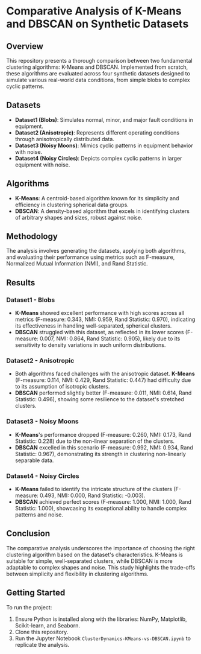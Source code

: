 # Comparative Analysis of K-Means and DBSCAN on Synthetic Datasets

## Overview
This repository presents a thorough comparison between two fundamental clustering algorithms: K-Means and DBSCAN. Implemented from scratch, these algorithms are evaluated across four synthetic datasets designed to simulate various real-world data conditions, from simple blobs to complex cyclic patterns.

## Datasets
- **Dataset1 (Blobs)**: Simulates normal, minor, and major fault conditions in equipment.
- **Dataset2 (Anisotropic)**: Represents different operating conditions through anisotropically distributed data.
- **Dataset3 (Noisy Moons)**: Mimics cyclic patterns in equipment behavior with noise.
- **Dataset4 (Noisy Circles)**: Depicts complex cyclic patterns in larger equipment with noise.

## Algorithms
- **K-Means**: A centroid-based algorithm known for its simplicity and efficiency in clustering spherical data groups.
- **DBSCAN**: A density-based algorithm that excels in identifying clusters of arbitrary shapes and sizes, robust against noise.

## Methodology
The analysis involves generating the datasets, applying both algorithms, and evaluating their performance using metrics such as F-measure, Normalized Mutual Information (NMI), and Rand Statistic.

## Results
### Dataset1 - Blobs
- **K-Means** showed excellent performance with high scores across all metrics (F-measure: 0.343, NMI: 0.959, Rand Statistic: 0.970), indicating its effectiveness in handling well-separated, spherical clusters.
- **DBSCAN** struggled with this dataset, as reflected in its lower scores (F-measure: 0.007, NMI: 0.864, Rand Statistic: 0.905), likely due to its sensitivity to density variations in such uniform distributions.

### Dataset2 - Anisotropic
- Both algorithms faced challenges with the anisotropic dataset. **K-Means** (F-measure: 0.114, NMI: 0.429, Rand Statistic: 0.447) had difficulty due to its assumption of isotropic clusters.
- **DBSCAN** performed slightly better (F-measure: 0.011, NMI: 0.614, Rand Statistic: 0.496), showing some resilience to the dataset's stretched clusters.

### Dataset3 - Noisy Moons
- **K-Means**'s performance dropped (F-measure: 0.260, NMI: 0.173, Rand Statistic: 0.228) due to the non-linear separation of the clusters.
- **DBSCAN** excelled in this scenario (F-measure: 0.992, NMI: 0.934, Rand Statistic: 0.967), demonstrating its strength in clustering non-linearly separable data.

### Dataset4 - Noisy Circles
- **K-Means** failed to identify the intricate structure of the clusters (F-measure: 0.493, NMI: 0.000, Rand Statistic: -0.003).
- **DBSCAN** achieved perfect scores (F-measure: 1.000, NMI: 1.000, Rand Statistic: 1.000), showcasing its exceptional ability to handle complex patterns and noise.

## Conclusion
The comparative analysis underscores the importance of choosing the right clustering algorithm based on the dataset's characteristics. K-Means is suitable for simple, well-separated clusters, while DBSCAN is more adaptable to complex shapes and noise. This study highlights the trade-offs between simplicity and flexibility in clustering algorithms.

## Getting Started
To run the project:
1. Ensure Python is installed along with the libraries: NumPy, Matplotlib, Scikit-learn, and Seaborn.
2. Clone this repository.
3. Run the Jupyter Notebook `ClusterDynamics-KMeans-vs-DBSCAN.ipynb` to replicate the analysis.
